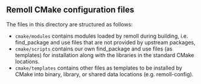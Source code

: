 ## Remoll CMake configuration files

The files in this directory are structured as follows:
- `cmake/modules` contains modules loaded by remoll during building, i.e. find_package 
  and use files that are not provided by upstream packages,
- `cmake/scripts` contains our own find_package and use files (as templates) for
  installation along with the libraries in the standard CMake locations.
- `cmake/templates` contains other files as templates to be installed by CMake into
  binary, library, or shared data locations (e.g. remoll-config).
